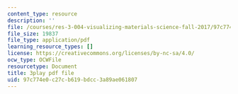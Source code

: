 ```yaml
---
content_type: resource
description: ''
file: /courses/res-3-004-visualizing-materials-science-fall-2017/97c774e0c27cb619bdcc3a89ae061807_zH76mIS0ARs.pdf
file_size: 19837
file_type: application/pdf
learning_resource_types: []
license: https://creativecommons.org/licenses/by-nc-sa/4.0/
ocw_type: OCWFile
resourcetype: Document
title: 3play pdf file
uid: 97c774e0-c27c-b619-bdcc-3a89ae061807
---
```

